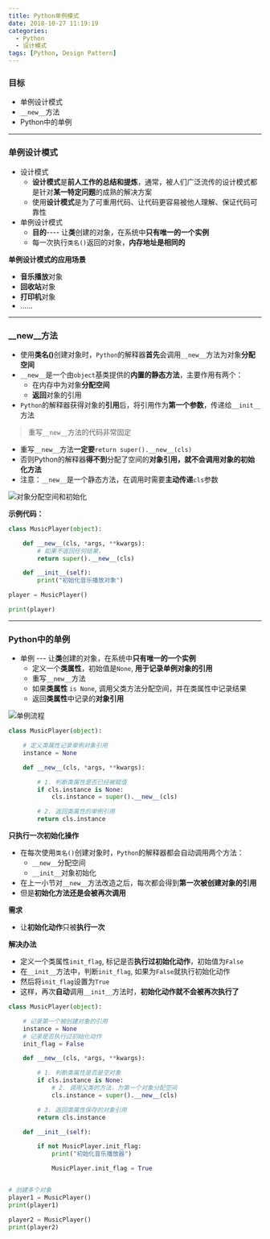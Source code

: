 ```yaml
---
title: Python单例模式
date: 2018-10-27 11:19:19
categories:
  - Python
  - 设计模式
tags: [Python, Design Pattern]
---
```


### 目标

* 单例设计模式
* `__new__`方法
* Python中的单例
<!--more-->
  
---

### 单例设计模式

* 设计模式
    * **设计模式**是**前人工作的总结和提炼**，通常，被人们广泛流传的设计模式都是针对**某一特定问题**的成熟的解决方案
    * 使用**设计模式**是为了可重用代码、让代码更容易被他人理解、保证代码可靠性 
* 单例设计模式
    * **目的**---- 让**类**创建的对象，在系统中**只有唯一的一个实例**
    * 每一次执行`类名()`返回的对象，**内存地址是相同的**

**单例设计模式的应用场景**

* **音乐播放**对象
* **回收站**对象
* **打印机**对象
* ......

---

### \__new\__方法

* 使用<b>类名()</b>创建对象时，`Python`的解释器**首先**会调用`__new__`方法为对象**分配空间**
* `__new__`是一个由`object`基类提供的**内置的静态方法**，主要作用有两个：
    * 在内存中为对象**分配空间**
    * **返回**对象的引用
* `Python`的解释器获得对象的**引用**后，将引用作为**第一个参数**，传递给`__init__`方法

> 重写`__new__`方法的代码非常固定

* 重写`__new__`方法**一定要**`return super().__new__(cls)`
* 否则Python的解释器**得不到**分配了空间的**对象引用，就不会调用对象的初始化方法**
* 注意：`__new__`是一个静态方法，在调用时需要**主动传递**`cls`参数

![对象分配空间和初始化](https://myblogs-photos-1256941622.cos.ap-chengdu.myqcloud.com/Python%E5%8D%95%E4%BE%8B%E6%A8%A1%E5%BC%8F/01_%E5%AF%B9%E8%B1%A1%E5%88%86%E9%85%8D%E7%A9%BA%E9%97%B4%E5%92%8C%E5%88%9D%E5%A7%8B%E5%8C%96.png "[对象分配空间和初始化")

**示例代码：**

```Python
class MusicPlayer(object):

    def __new__(cls, *args, **kwargs):
        # 如果不返回任何结果，
        return super().__new__(cls)

    def __init__(self):
        print("初始化音乐播放对象")

player = MusicPlayer()

print(player)

```

---

### Python中的单例

* 单例 --- 让**类**创建的对象，在系统中**只有唯一的一个实例**
    * 定义一个**类属性**，初始值是`None`, **用于记录单例对象的引用**
    * 重写`__new__`方法
    * 如果**类属性** `is None`, 调用父类方法分配空间，并在类属性中记录结果
    * 返回**类属性**中记录的**对象引用**

![单例流程](https://myblogs-photos-1256941622.cos.ap-chengdu.myqcloud.com/Python%E5%8D%95%E4%BE%8B%E6%A8%A1%E5%BC%8F/02_%E5%8D%95%E4%BE%8B%E6%B5%81%E7%A8%8B.png '单例流程')

```Python
class MusicPlayer(object):

    # 定义类属性记录单例对象引用
    instance = None

    def __new__(cls, *args, **kwargs):

        # 1. 判断类属性是否已经被赋值
        if cls.instance is None:
            cls.instance = super().__new__(cls)

        # 2. 返回类属性的单例引用
        return cls.instance
```

**只执行一次初始化操作**

* 在每次使用`类名()`创建对象时，`Python`的解释器都会自动调用两个方法：
    * `__new__`分配空间
    * `__init__`对象初始化
* 在上一小节对`__new__`方法改造之后，每次都会得到**第一次被创建对象的引用**
* 但是**初始化方法还是会被再次调用**

**需求**
* 让**初始化动作**只被**执行一次**

**解决办法**
* 定义一个类属性`init_flag`, 标记是否**执行过初始化动作**，初始值为`False`
* 在`__init__`方法中，判断`init_flag`, 如果为`False`就执行初始化动作
* 然后将`init_flag`设置为`True`
* 这样，再次**自动**调用`__init__`方法时，**初始化动作就不会被再次执行了**

```Python
class MusicPlayer(object):

    # 记录第一个被创建对象的引用
    instance = None
    # 记录是否执行过初始化动作
    init_flag = False

    def __new__(cls, *args, **kwargs):

        # 1. 判断类属性是否是空对象
        if cls.instance is None:
            # 2. 调用父类的方法，为第一个对象分配空间
            cls.instance = super().__new__(cls)

        # 3. 返回类属性保存的对象引用
        return cls.instance

    def __init__(self):

        if not MusicPlayer.init_flag:
            print("初始化音乐播放器")

            MusicPlayer.init_flag = True


# 创建多个对象
player1 = MusicPlayer()
print(player1)

player2 = MusicPlayer()
print(player2)
```